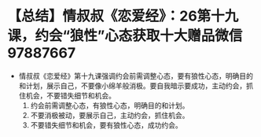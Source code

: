 # 【总结】情叔叔《恋爱经》：26第十九课，约会“狼性”心态获取十大赠品微信97887667

-   情叔叔《恋爱经》第十九课强调约会前需调整心态，要有狼性心态，明确目的和计划，展示自己，不要像小绵羊般消极。要自我暗示要成功，主动约会，抓住机会，不要错失细节和机会。
    1.  约会前需调整心态，有狼性心态，明确目的和计划。
    2.  不要消极被动，要展示自己，主动约会，抓住机会。
    3.  不要错失细节和机会，要有狼性心态，成功约会。